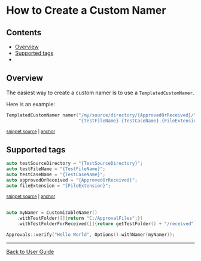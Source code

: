 <a id="top"></a>

# How to Create a Custom Namer

<!-- toc -->
## Contents

  * [Overview](#overview)
  * [Supported tags](#supported-tags)
  * [](#)<!-- endToc -->

## Overview

The easiest way to create a custom namer is to use a `TemplatedCustomNamer`.

Here is an example:

<!-- snippet: templated_custom_namer_example -->
<a id='snippet-templated_custom_namer_example'></a>
```cpp
TemplatedCustomNamer namer("/my/source/directory/{ApprovedOrReceived}/"
                           "{TestFileName}.{TestCaseName}.{FileExtension}");
```
<sup><a href='/tests/DocTest_Tests/namers/CustomNamerTests.cpp#L9-L12' title='Snippet source file'>snippet source</a> | <a href='#snippet-templated_custom_namer_example' title='Start of snippet'>anchor</a></sup>
<!-- endSnippet -->

## Supported tags

<!-- snippet: custom_namer_tags -->
<a id='snippet-custom_namer_tags'></a>
```cpp
auto testSourceDirectory = "{TestSourceDirectory}";
auto testFileName = "{TestFileName}";
auto testCaseName = "{TestCaseName}";
auto approvedOrReceived = "{ApprovedOrReceived}";
auto fileExtension = "{FileExtension}";
```
<sup><a href='/ApprovalTests/namers/TemplatedCustomNamer.cpp#L33-L39' title='Snippet source file'>snippet source</a> | <a href='#snippet-custom_namer_tags' title='Start of snippet'>anchor</a></sup>
<!-- endSnippet -->

##  

```cpp
auto myNamer = CustomizableNamer()
    .withTestFolder([]{return "C:/ApprovalFiles";})
    .withTestFolderForReceived([]{return getTestFolder() + "/received"});

Approvals::verify("Hello World", Options().withNamer(myNamer));
```

---

[Back to User Guide](/doc/README.md#top)
